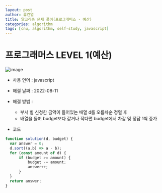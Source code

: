 ```yaml
---
layout: post
author: 류건열
title: 알고리즘 문제 풀이(프로그래머스 - 예산)
categories: algorithm
tags: [cnu, algorithm, self-study, javascript]
---
```


# 프로그래머스 LEVEL 1(예산)

  ![image](https://user-images.githubusercontent.com/34560965/184044279-eb51ae70-1c46-433c-8a99-46f6641e0732.png)

  - 사용 언어 : javascript

  - 해결 날짜 : 2022-08-11

  - 해결 방법 :

    - 부서 별 신청한 금액이 들어있는 배열 d를 오름차순 정렬 후
    - 배열을 돌며 budget보다 같거나 작다면 budget에서 차감 및 정답 1씩 증가

  - 코드

  ```javascript
  function solution(d, budget) {
    var answer = 0;
    d.sort((a,b) => a - b);
    for (const amount of d) {
        if (budget >= amount) {
            budget -= amount;
            answer++;
        }
    }
    return answer;
  }
  ```
